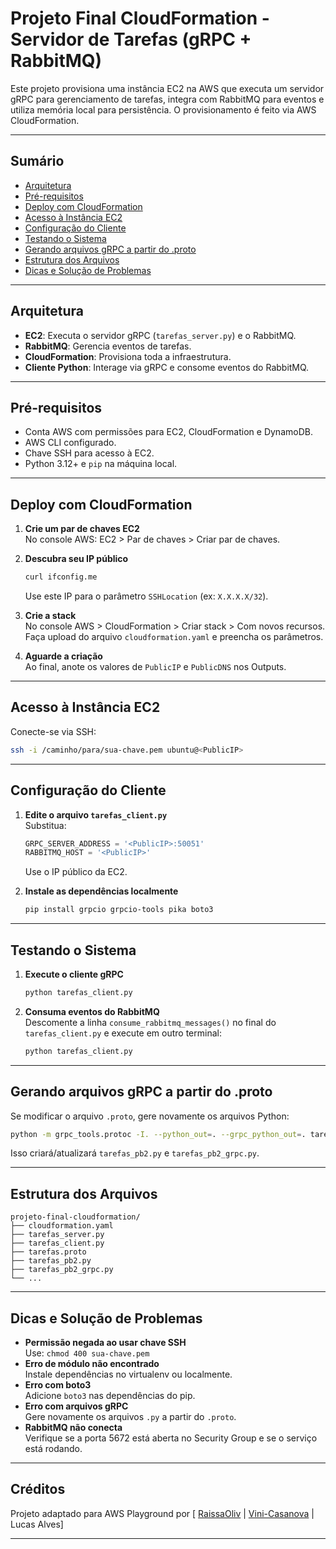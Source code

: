 # Projeto Final CloudFormation - Servidor de Tarefas (gRPC + RabbitMQ)

Este projeto provisiona uma instância EC2 na AWS que executa um servidor gRPC para gerenciamento de tarefas, integra com RabbitMQ para eventos e utiliza memória local para persistência. O provisionamento é feito via AWS CloudFormation.

---

## Sumário

- [Arquitetura](#arquitetura)
- [Pré-requisitos](#pré-requisitos)
- [Deploy com CloudFormation](#deploy-com-cloudformation)
- [Acesso à Instância EC2](#acesso-à-instância-ec2)
- [Configuração do Cliente](#configuração-do-cliente)
- [Testando o Sistema](#testando-o-sistema)
- [Gerando arquivos gRPC a partir do .proto](#gerando-arquivos-grpc-a-partir-do-proto)
- [Estrutura dos Arquivos](#estrutura-dos-arquivos)
- [Dicas e Solução de Problemas](#dicas-e-solução-de-problemas)

---

## Arquitetura

- **EC2**: Executa o servidor gRPC (`tarefas_server.py`) e o RabbitMQ.
- **RabbitMQ**: Gerencia eventos de tarefas.
- **CloudFormation**: Provisiona toda a infraestrutura.
- **Cliente Python**: Interage via gRPC e consome eventos do RabbitMQ.

---

## Pré-requisitos

- Conta AWS com permissões para EC2, CloudFormation e DynamoDB.
- AWS CLI configurado.
- Chave SSH para acesso à EC2.
- Python 3.12+ e `pip` na máquina local.

---

## Deploy com CloudFormation

1. **Crie um par de chaves EC2**  
   No console AWS: EC2 > Par de chaves > Criar par de chaves.

2. **Descubra seu IP público**  
   ```sh
   curl ifconfig.me
   ```
   Use este IP para o parâmetro `SSHLocation` (ex: `X.X.X.X/32`).

3. **Crie a stack**  
   No console AWS > CloudFormation > Criar stack > Com novos recursos.  
   Faça upload do arquivo `cloudformation.yaml` e preencha os parâmetros.

4. **Aguarde a criação**  
   Ao final, anote os valores de `PublicIP` e `PublicDNS` nos Outputs.


---

## Acesso à Instância EC2

Conecte-se via SSH:
```sh
ssh -i /caminho/para/sua-chave.pem ubuntu@<PublicIP>
```

---

## Configuração do Cliente

1. **Edite o arquivo `tarefas_client.py`**  
   Substitua:
   ```python
   GRPC_SERVER_ADDRESS = '<PublicIP>:50051'
   RABBITMQ_HOST = '<PublicIP>'
   ```
   Use o IP público da EC2.

2. **Instale as dependências localmente**  
   ```sh
   pip install grpcio grpcio-tools pika boto3
   ```

---

## Testando o Sistema

1. **Execute o cliente gRPC**
   ```sh
   python tarefas_client.py
   ```

2. **Consuma eventos do RabbitMQ**  
   Descomente a linha `consume_rabbitmq_messages()` no final do `tarefas_client.py` e execute em outro terminal:
   ```sh
   python tarefas_client.py
   ```

---

## Gerando arquivos gRPC a partir do .proto

Se modificar o arquivo `.proto`, gere novamente os arquivos Python:

```sh
python -m grpc_tools.protoc -I. --python_out=. --grpc_python_out=. tarefas.proto
```

Isso criará/atualizará `tarefas_pb2.py` e `tarefas_pb2_grpc.py`.

---

## Estrutura dos Arquivos

```
projeto-final-cloudformation/
├── cloudformation.yaml
├── tarefas_server.py
├── tarefas_client.py
├── tarefas.proto
├── tarefas_pb2.py
├── tarefas_pb2_grpc.py
└── ...
```

---

## Dicas e Solução de Problemas

- **Permissão negada ao usar chave SSH**  
  Use: `chmod 400 sua-chave.pem`
- **Erro de módulo não encontrado**  
  Instale dependências no virtualenv ou localmente.
- **Erro com boto3**  
  Adicione `boto3` nas dependências do pip.
- **Erro com arquivos gRPC**  
  Gere novamente os arquivos `.py` a partir do `.proto`.
- **RabbitMQ não conecta**  
  Verifique se a porta 5672 está aberta no Security Group e se o serviço está rodando.

---

## Créditos

Projeto adaptado para AWS Playground por [ [RaissaOliv](https://github.com/RaissaOliv) | [Vini-Casanova](https://github.com/RaissaOliv) | Lucas Alves]

---
